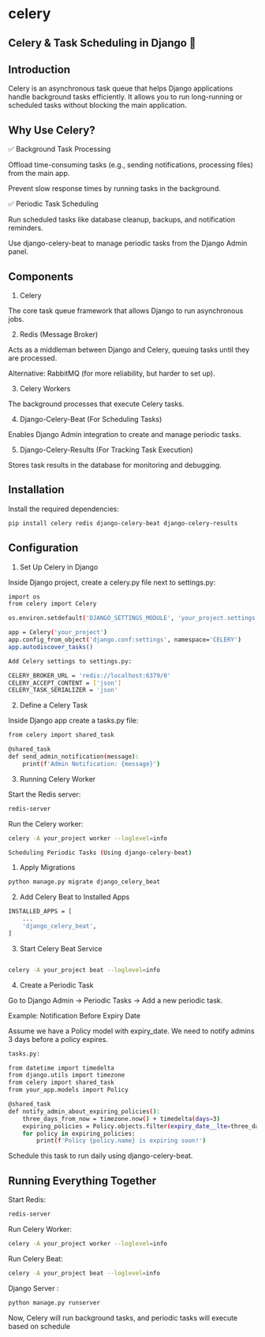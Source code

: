 # celery
## Celery & Task Scheduling in Django  🚀

## Introduction

Celery is an asynchronous task queue that helps Django applications handle background tasks efficiently. It allows you to run long-running or scheduled tasks without blocking the main application.

## Why Use Celery?

✅ Background Task Processing

Offload time-consuming tasks (e.g., sending notifications, processing files) from the main app.

Prevent slow response times by running tasks in the background.

✅ Periodic Task Scheduling

Run scheduled tasks like database cleanup, backups, and notification reminders.

Use django-celery-beat to manage periodic tasks from the Django Admin panel.

## Components

1. Celery

The core task queue framework that allows Django to run asynchronous jobs.

2. Redis (Message Broker)

Acts as a middleman between Django and Celery, queuing tasks until they are processed.

Alternative: RabbitMQ (for more reliability, but harder to set up).

3. Celery Workers

The background processes that execute Celery tasks.

4. Django-Celery-Beat (For Scheduling Tasks)

Enables Django Admin integration to create and manage periodic tasks.

5. Django-Celery-Results (For Tracking Task Execution)

Stores task results in the database for monitoring and debugging.

## Installation

Install the required dependencies:

```bash
pip install celery redis django-celery-beat django-celery-results
```

## Configuration

1. Set Up Celery in Django

 Inside Django project, create a celery.py file next to settings.py:

```bash
import os
from celery import Celery

os.environ.setdefault('DJANGO_SETTINGS_MODULE', 'your_project.settings')

app = Celery('your_project')
app.config_from_object('django.conf:settings', namespace='CELERY')
app.autodiscover_tasks()

Add Celery settings to settings.py:

CELERY_BROKER_URL = 'redis://localhost:6379/0'
CELERY_ACCEPT_CONTENT = ['json']
CELERY_TASK_SERIALIZER = 'json'

```

2. Define a Celery Task

Inside  Django app  create a tasks.py file:

```bash
from celery import shared_task

@shared_task
def send_admin_notification(message):
    print(f'Admin Notification: {message}')
```

3. Running Celery Worker

Start the Redis server:
```bash
redis-server
```
Run the Celery worker:
```bash
celery -A your_project worker --loglevel=info

Scheduling Periodic Tasks (Using django-celery-beat)
```

1. Apply Migrations
```bash
python manage.py migrate django_celery_beat
```

2. Add Celery Beat to Installed Apps
```bash
INSTALLED_APPS = [
    ...
    'django_celery_beat',
]
```
3. Start Celery Beat Service
```bash

celery -A your_project beat --loglevel=info
```

4. Create a Periodic Task

Go to Django Admin → Periodic Tasks → Add a new periodic task.

Example: Notification Before Expiry Date

Assume we have a Policy model with expiry_date. We need to notify admins 3 days before a policy expires.

```bash
tasks.py:

from datetime import timedelta
from django.utils import timezone
from celery import shared_task
from your_app.models import Policy

@shared_task
def notify_admin_about_expiring_policies():
    three_days_from_now = timezone.now() + timedelta(days=3)
    expiring_policies = Policy.objects.filter(expiry_date__lte=three_days_from_now)
    for policy in expiring_policies:
        print(f'Policy {policy.name} is expiring soon!')
```

Schedule this task to run daily using django-celery-beat.

## Running Everything Together

Start Redis:
```bash
redis-server
```
Run Celery Worker:
```bash
celery -A your_project worker --loglevel=info
```
Run Celery Beat:
```bash
celery -A your_project beat --loglevel=info
```
Django Server :
```bash
python manage.py runserver
```

Now, Celery will run background tasks, and periodic tasks will execute based on schedule
